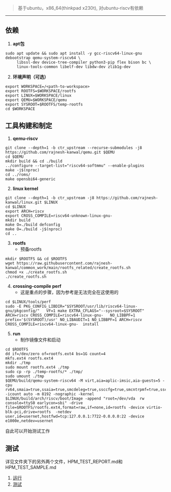 >  基于ubuntu，x86_64(thinkpad x230t), 对ubuntu-riscv有依赖
>
>  



---

## 依赖

1. **apt包**

```
sudo apt update && sudo apt install -y gcc-riscv64-linux-gnu debootstrap qemu-system-riscv64 \
     libssl-dev device-tree-compiler python3-pip flex bison bc \
     linux-tools-common libelf-dev libdw-dev zlib1g-dev
```


2. **环境声明（可选）**

```
export WORKSPACE=/<path-to-workspace>
export ROOTFS=$WORKSPACE/rootfs
export LINUX=$WORKSPACE/linux
export QEMU=$WORKSPACE/qemu
export SYSROOT=$ROOTFS/temp-rootfs
cd $WORKSPACE
```



## 工具构建和制定

1. **qemu-riscv**

```
git clone --depth=1 -b ctr_upstream --recurse-submodules -j8 https://github.com/rajnesh-kanwal/qemu.git $QEMU
cd $QEMU
mkdir build && cd ./build
../configure --target-list="riscv64-softmmu" --enable-plugins
make -j$(nproc)
cd ../roms/
make opensbi64-generic
```

2. **linux kernel**


```
git clone --depth=1 -b ctr_upstream -j8 https://github.com/rajnesh-kanwal/linux.git $LINUX
cd $LINUX
export ARCH=riscv
export CROSS_COMPILE=riscv64-unknown-linux-gnu-
mkdir build
make O=./build defconfig
make O=./build -j$(nproc)
cd ..
```

3. **rootfs**
   - 预备rootfs

```
mkdir $ROOTFS && cd $ROOTFS
wget https://raw.githubusercontent.com/rajnesh-kanwal/common_work/main/rootfs_related/create_rootfs.sh
chmod +x ./create_rootfs.sh
./create_rootfs.sh

```

4. **crossing-compile perf**
   - 这是重点的步骤，因为参考是无法完全在这使用的

```
cd $LINUX/tools/perf
sudo -E PKG_CONFIG_LIBDIR="$SYSROOT/usr/lib/riscv64-linux-gnu/pkgconfig/"   VF=1 make EXTRA_CFLAGS="--sysroot=$SYSROOT"   ARCH=riscv CROSS_COMPILE=riscv64-linux-gnu-   NO_LIBBPF=1 prefix='$(SYSROOT)/usr' NO_LIBAUDIT=1 NO_LIBBPF=1 ARCH=riscv CROSS_COMPILE=riscv64-linux-gnu-  install
```

5. **run**
   - 制作镜像文件和启动


```
cd $ROOTFS
dd if=/dev/zero of=rootfs.ext4 bs=1G count=4
mkfs.ext4 rootfs.ext4
mkdir ./tmp
sudo mount rootfs.ext4 ./tmp
sudo cp -rp ./temp-rootfs/* ./tmp/
sudo umount ./tmp
$QEMU/build/qemu-system-riscv64 -M virt,aia=aplic-imsic,aia-guests=5 -cpu rv64,smaia=true,ssaia=true,smcdeleg=true,ssccfg=true,smcntrpmf=true,sscofpmf=true,sscsrind=true,smcsrind=true,smctr=true,ssctr=true  -icount auto -m 8192 -nographic -kernel $LINUX/build/arch/riscv/boot/Image -append "root=/dev/vda  rw console=ttyS0 earlycon=sbi" -drive file=$ROOTFS/rootfs.ext4,format=raw,if=none,id=rootfs -device virtio-blk-pci,drive=rootfs  -netdev user,id=usernet,hostfwd=tcp:127.0.0.1:7722-0.0.0.0:22 -device e1000e,netdev=usernet
```

自此可以开始测试工作



## 测试
详见文件夹下的另外两个文件，HPM_TEST_REPORT.md和HPM_TEST_SAMPLE.md
1. [运行](./HPM_TEST_REPORT.md)
2. [测试](./HPM_TEST_SAMPLE.md)

